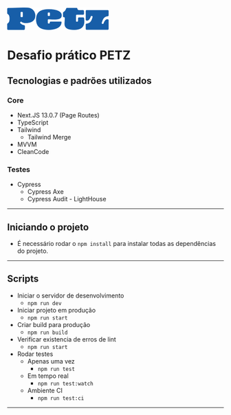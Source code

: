 ![Alt text](/public/images/logo-petz.svg)

# Desafio prático PETZ

## Tecnologias e padrões utilizados

### Core

- Next.JS 13.0.7 (Page Routes)
- TypeScript
- Tailwind
  - Tailwind Merge
- MVVM
- CleanCode

### Testes

- Cypress
  - Cypress Axe
  - Cypress Audit - LightHouse

***

## Iniciando o projeto

- É necessário rodar o `npm install` para instalar todas as dependências do projeto.

***

## Scripts

- Iniciar o servidor de desenvolvimento
  - `npm run dev`
- Iniciar projeto em produção
  - `npm run start`
- Criar build para produção
  - `npm run build`
- Verificar existencia de erros de lint
  - `npm run start`
- Rodar testes
  - Apenas uma vez
    - `npm run test`
  - Em tempo real
    - `npm run test:watch`
  - Ambiente CI
    - `npm run test:ci`

***


